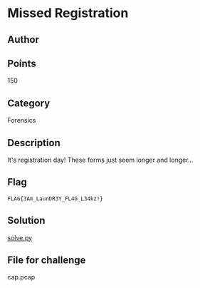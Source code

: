 # Missed Registration
## Author

## Points
150
## Category
Forensics
## Description
It's registration day! These forms just seem longer and longer...
## Flag
`FLAG{3Am_LaunDR3Y_FL4G_L34kz!}`
## Solution
[solve.py](solve.py)
## File for challenge
cap.pcap
